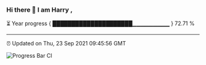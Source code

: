 ### Hi there 👋 I am Harry , 

⏳ Year progress { █████████████████████▁▁▁▁▁▁▁▁▁ } 72.71 %

---

⏰ Updated on Thu, 23 Sep 2021 09:45:56 GMT

![Progress Bar CI](https://github.com/duykhang68/duykhang68/workflows/Progress%20Bar%20CI/badge.svg)
